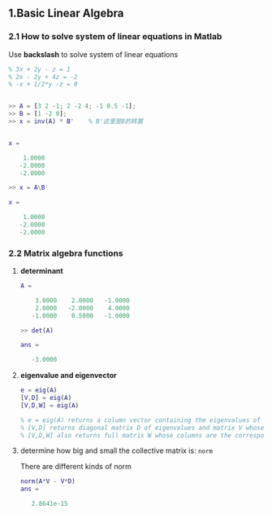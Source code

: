 ## 1.Basic Linear Algebra

### 2.1 How to solve system of linear equations in Matlab

Use **backslash** to solve system of linear equations

```matlab
% 3x + 2y - z = 1
% 2x - 2y + 4z = -2
% -x + 1/2*y -z = 0


>> A = [3 2 -1; 2 -2 4; -1 0.5 -1];
>> B = [1 -2 0];
>> x = inv(A) * B'    % B'这里是B的转置


x =

    1.0000
   -2.0000
   -2.0000

>> x = A\B'

x =

    1.0000
   -2.0000
   -2.0000
```

### 2.2 Matrix algebra functions

1. **determinant**

   ```matlab
   A =
   
       3.0000    2.0000   -1.0000
       2.0000   -2.0000    4.0000
      -1.0000    0.5000   -1.0000
   
   >> det(A)
   
   ans =
   
      -3.0000
   ```

2. **eigenvalue and eigenvector**

   ```matlab
   e = eig(A)
   [V,D] = eig(A)
   [V,D,W] = eig(A)
   
   % e = eig(A) returns a column vector containing the eigenvalues of square matrix A
   % [V,D] returns diagonal matrix D of eigenvalues and matrix V whose columns are the corresponding right eigenvectors, so that A*V  = V*D
   % [V,D,W] also returns full matrix W whose columns are the corresponding left eigenvectors, so that W'*A = D*W'
   ```

3. determine how big and small the collective matrix is: `norm`

   There are different kinds of norm

   ```matlab
   norm(A*V - V*D)
   ans =
   
      2.8641e-15
   ```
